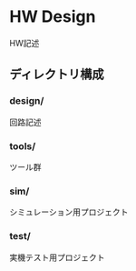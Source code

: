 # HW Design

HW記述

## ディレクトリ構成

### design/

回路記述

### tools/

ツール群

### sim/

シミュレーション用プロジェクト

### test/

実機テスト用プロジェクト
